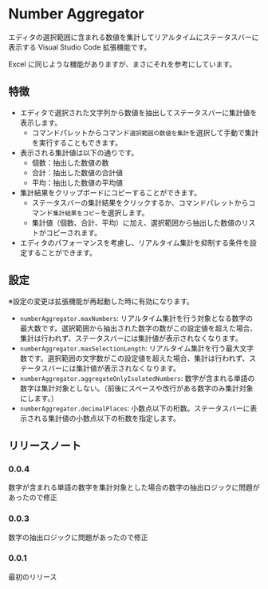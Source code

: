 # Number Aggregator

エディタの選択範囲に含まれる数値を集計してリアルタイムにステータスバーに表示する Visual Studio Code 拡張機能です。

Excel に同じような機能がありますが、まさにそれを参考にしています。

## 特徴

- エディタで選択された文字列から数値を抽出してステータスバーに集計値を表示します。
  - コマンドパレットからコマンド`選択範囲の数値を集計`を選択して手動で集計を実行することもできます。
- 表示される集計値は以下の通りです。
  - 個数：抽出した数値の数
  - 合計：抽出した数値の合計値
  - 平均：抽出した数値の平均値
- 集計結果をクリップボードにコピーすることができます。
  - ステータスバーの集計結果をクリックするか、コマンドパレットからコマンド`集計結果をコピー`を選択します。
  - 集計値（個数、合計、平均）に加え、選択範囲から抽出した数値のリストがコピーされます。
- エディタのパフォーマンスを考慮し、リアルタイム集計を抑制する条件を設定することができます。

## 設定

※設定の変更は拡張機能が再起動した時に有効になります。

- `numberAggregator.maxNumbers`: リアルタイム集計を行う対象となる数字の最大数です。選択範囲から抽出された数字の数がこの設定値を超えた場合、集計は行われず、ステータスバーには集計値が表示されなくなります。
- `numberAggregator.maxSelectionLength`: リアルタイム集計を行う最大文字数です。選択範囲の文字数がこの設定値を超えた場合、集計は行われず、ステータスバーには集計値が表示されなくなります。
- `numberAggregator.aggregateOnlyIsolatedNumbers`: 数字が含まれる単語の数字は集計対象としない。（前後にスペースや改行がある数字のみ集計対象にします。）
- `numberAggregator.decimalPlaces`: 小数点以下の桁数。ステータスバーに表示される集計値の小数点以下の桁数を指定します。

## リリースノート

### 0.0.4

数字が含まれる単語の数字を集計対象とした場合の数字の抽出ロジックに問題があったので修正

### 0.0.3

数字の抽出ロジックに問題があったので修正

### 0.0.1

最初のリリース
